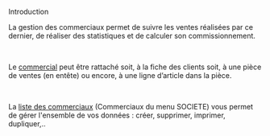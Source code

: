 







Introduction



La gestion des commerciaux permet de suivre les ventes réalisées par 
 ce dernier, de réaliser des statistiques et de calculer son commissionnement.


 


Le [commercial](Commercial.htm) peut être rattaché 
 soit, à la fiche des clients soit, à une pièce de ventes (en entête) ou 
 encore, à une ligne d’article dans la pièce.


 


La [liste des commerciaux](ListeCommerciaux.htm) 
 (Commerciaux du menu SOCIETE) vous permet de gérer l'ensemble de vos données 
 : créer, supprimer, imprimer, dupliquer,..


